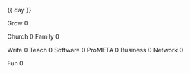 {{ day }}

Grow 0

Church 0
Family 0

Write 0
Teach 0
Software 0
ProMETA 0
Business 0
Network 0

Fun 0

